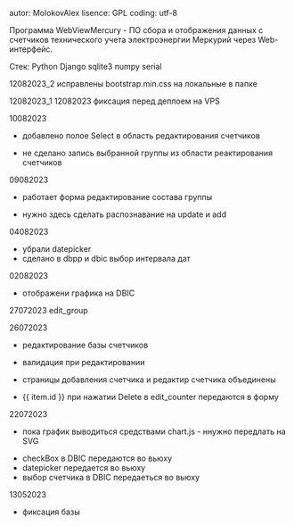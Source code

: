 autor: MolokovAlex
lisence: GPL
coding: utf-8

Программа WebViewMercury - ПО сбора и отображения данных с счетчиков технического учета электроэнергии Меркурий через Web-интерфейс.

Стек:
Python
Django
sqlite3
numpy
serial

12082023_2
исправлены bootstrap.min.css на локальные в папке

12082023_1
12082023
фиксация перед деплоем на VPS

10082023
+ добавлено полое Select в область редактирования счетчиков
- не сделано запись выбранной группы из области реактирования счетчиков

09082023
+ работает форма редактирование состава группы
- нужно здесь сделать распознавание на  update и add

04082023
+ убрали  datepicker
+ сделано в dbpp и dbic  выбор интервала дат

02082023
+ отображени графика на DBIC

27072023
edit_group

26072023
+ редактирование базы счетчиков
- валидация при редактировании
+ страницы добавления счетчика и редактир счетчика объединены

+ {{ item.id }} при нажатии Delete в edit_counter   передаются в форму

22072023
- пока график выводиться средствами chart.js  - ннужно передлать на SVG
+ checkBox в DBIC передаются во вьюху
+ datepicker передается во вьюху
+ выбор счетчика в DBIC передаеться во вьюху

13052023
- фиксация базы 







